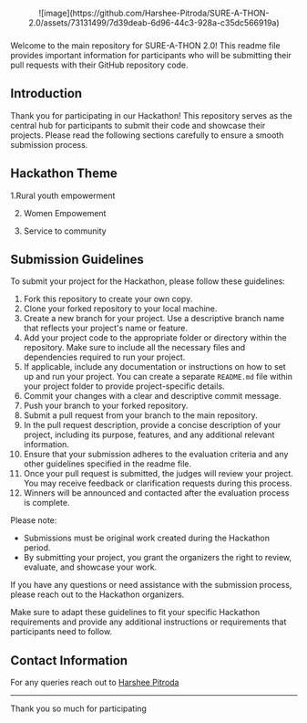 <br />

<div align="center">
  ![image](https://github.com/Harshee-Pitroda/SURE-A-THON-2.0/assets/73131499/7d39deab-6d96-44c3-928a-c35dc566919a)



<h3 align="center"SURE-A-THON 2.0 Main Repository</h3>
</div>

Welcome to the main repository for SURE-A-THON 2.0! This readme file provides important information for participants who will be submitting their pull requests with their GitHub repository code.

## Introduction
Thank you for participating in our Hackathon! This repository serves as the central hub for participants to submit their code and showcase their projects. Please read the following sections carefully to ensure a smooth submission process.

## Hackathon Theme
1.Rural youth empowerment

2. Women Empowement
  
3. Service to community

## Submission Guidelines
To submit your project for the Hackathon, please follow these guidelines:

1. Fork this repository to create your own copy.
2. Clone your forked repository to your local machine.
3. Create a new branch for your project. Use a descriptive branch name that reflects your project's name or feature.
4. Add your project code to the appropriate folder or directory within the repository. Make sure to include all the necessary files and dependencies required to run your project.
5. If applicable, include any documentation or instructions on how to set up and run your project. You can create a separate `README.md` file within your project folder to provide project-specific details.
6. Commit your changes with a clear and descriptive commit message.
7. Push your branch to your forked repository.
8. Submit a pull request from your branch to the main repository.
9. In the pull request description, provide a concise description of your project, including its purpose, features, and any additional relevant information.
10. Ensure that your submission adheres to the evaluation criteria and any other guidelines specified in the readme file.
11. Once your pull request is submitted, the judges will review your project. You may receive feedback or clarification requests during this process.
12. Winners will be announced and contacted after the evaluation process is complete.

Please note:
- Submissions must be original work created during the Hackathon period.
- By submitting your project, you grant the organizers the right to review, evaluate, and showcase your work.

If you have any questions or need assistance with the submission process, please reach out to the Hackathon organizers.

Make sure to adapt these guidelines to fit your specific Hackathon requirements and provide any additional instructions or requirements that participants need to follow.


## Contact Information
For any queries reach out to <a href="https://www.linkedin.com/in/harshee-pitroda-790778212/">Harshee Pitroda</a>

---

Thank you so much for participating
